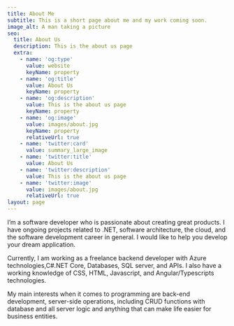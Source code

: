 ```yaml
---
title: About Me
subtitle: This is a short page about me and my work coming soon.
image_alt: A man taking a picture
seo:
  title: About Us
  description: This is the about us page
  extra:
    - name: 'og:type'
      value: website
      keyName: property
    - name: 'og:title'
      value: About Us
      keyName: property
    - name: 'og:description'
      value: This is the about us page
      keyName: property
    - name: 'og:image'
      value: images/about.jpg
      keyName: property
      relativeUrl: true
    - name: 'twitter:card'
      value: summary_large_image
    - name: 'twitter:title'
      value: About Us
    - name: 'twitter:description'
      value: This is the about us page
    - name: 'twitter:image'
      value: images/about.jpg
      relativeUrl: true
layout: page
---
```

I’m a software developer who is passionate about creating great products. I have ongoing projects related to .NET, software architecture, the cloud, and the software development career in general. I would like to help you develop your dream application.


Currently, I am working as a freelance backend developer with Azure technologies,C#.NET Core, Databases, SQL server, and APIs. I also have a working knowledge of CSS, HTML, Javascript, and Angular/Typescripts technologies.

My main interests when it comes to programming are back-end development, server-side operations, including CRUD functions with database and all server logic and anything that can make life easier for business entities.
